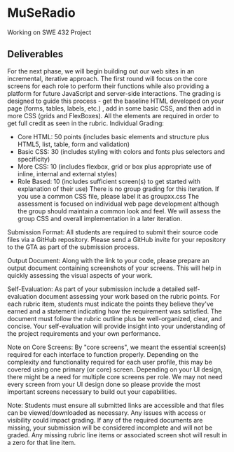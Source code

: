 # MuSeRadio
Working on SWE 432 Project

## Deliverables

For the next phase, we will begin building out our web sites in an incremental, iterative approach. The first round will focus on the core screens for each role to perform their functions while also providing a platform for future JavaScript and server-side interactions. The grading is designed to guide this process - get the baseline HTML developed on your page (forms, tables, labels, etc.) , add in some basic CSS, and then add in more CSS (grids and FlexBoxes).   All the elements are required in order to get full credit as seen in the rubric.
Individual Grading:
- Core HTML:  50 points (includes basic elements and structure plus HTML5, list, table, form and validation)
- Basic CSS:   30 (includes styling with colors and fonts plus selectors and specificity)
- More CSS:    10 (includes flexbox, grid or box plus appropriate use of inline, internal and external styles)
- Role Based: 10 (includes sufficient screen(s) to get started with explanation of their use)
There is no group grading for this iteration. If you use a common CSS file, please label it as groupxx.css The assessment is focused on individual web page development although the group should maintain a common look and feel. We will assess the group CSS and overall implementation in a later iteration.

Submission Format: All students are required to submit their source code files via a GitHub repository. Please send a GitHub invite for your repository to the GTA as part of the submission process.

Output Document: Along with the link to your code, please prepare an output document containing screenshots of your screens. This will help in quickly assessing the visual aspects of your work.

Self-Evaluation: As part of your submission include a detailed self-evaluation document assessing your work based on the rubric points. For each rubric item, students must indicate the points they believe they've earned and a statement indicating how the requirement was satisfied. The document must follow the rubric outline plus be well-organized, clear, and concise.  Your self-evaluation will provide insight into your understanding of the project requirements and your own performance.

Note on Core Screens: By "core screens", we meant the essential screen(s) required for each interface to function properly. Depending on the complexity and functionality required for each user profile, this may be covered using one primary (or core) screen. Depending on your UI design, there might be a need for multiple core screens per role. We may not need every screen from your UI design done so please provide the most important screens necessary to build out your capabilities.

Note: Students must ensure all submitted links are accessible and that files can be viewed/downloaded as necessary. Any issues with access or visibility could impact grading. If any of the required documents are missing, your submission will be considered incomplete and will not be graded. Any missing rubric line items or associated screen shot will result in a zero for that line item.